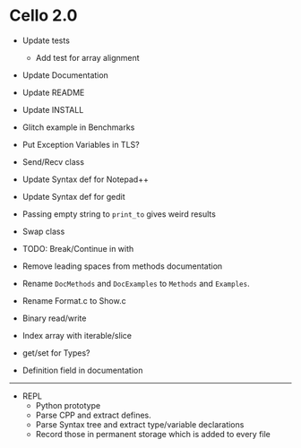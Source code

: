 Cello 2.0
=========

* Update tests
  - Add test for array alignment
* Update Documentation
* Update README
* Update INSTALL

* Glitch example in Benchmarks
* Put Exception Variables in TLS?
* Send/Recv class

* Update Syntax def for Notepad++
* Update Syntax def for gedit

* Passing empty string to `print_to` gives weird results
* Swap class
* TODO: Break/Continue in with
* Remove leading spaces from methods documentation
* Rename `DocMethods` and `DocExamples` to `Methods` and `Examples`.
* Rename Format.c to Show.c
* Binary read/write
* Index array with iterable/slice
* get/set for Types?
* Definition field in documentation

----------------

* REPL
  - Python prototype
  - Parse CPP and extract defines.
  - Parse Syntax tree and extract type/variable declarations
  - Record those in permanent storage which is added to every file
